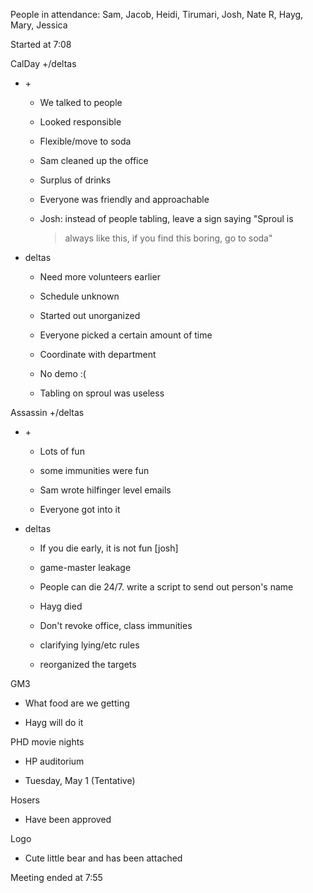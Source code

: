 People in attendance: Sam, Jacob, Heidi, Tirumari, Josh, Nate R, Hayg,
Mary, Jessica

Started at 7:08

CalDay +/deltas

-   \+

    -   We talked to people

    -   Looked responsible

    -   Flexible/move to soda

    -   Sam cleaned up the office

    -   Surplus of drinks

    -   Everyone was friendly and approachable

    -   Josh: instead of people tabling, leave a sign saying "Sproul is
        > always like this, if you find this boring, go to soda"

-   deltas

    -   Need more volunteers earlier

    -   Schedule unknown

    -   Started out unorganized

    -   Everyone picked a certain amount of time

    -   Coordinate with department

    -   No demo :(

    -   Tabling on sproul was useless

Assassin +/deltas

-   \+

    -   Lots of fun

    -   some immunities were fun

    -   Sam wrote hilfinger level emails

    -   Everyone got into it

-   deltas

    -   If you die early, it is not fun \[josh\]

    -   game-master leakage

    -   People can die 24/7. write a script to send out person's name

    -   Hayg died

    -   Don't revoke office, class immunities

    -   clarifying lying/etc rules

    -   reorganized the targets

GM3

-   What food are we getting

-   Hayg will do it

PHD movie nights

-   HP auditorium

-   Tuesday, May 1 (Tentative)

Hosers

-   Have been approved

Logo

-   Cute little bear and has been attached

Meeting ended at 7:55
